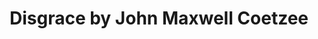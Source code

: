 ---
title: Disgrace by John Maxwell Coetzee
categories: [Fiction Literature,Novel]
tags: [Book Club,Coetzee,Novel,South Africa]
---